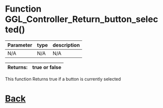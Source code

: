 # Function GGL_Controller_Return_button_selected()

|  Parameter    |  type   |     description        |
|--             |       --|--                      |
|   N/A      | N/A  | N/A    |

| Returns:  | true or false |
|--         |                             --|

This function Returns true if a button is currently selected

# [Back](https://github.com/Ced30/GGL-Documentation/blob/main/API/Controller_Functions.md)


